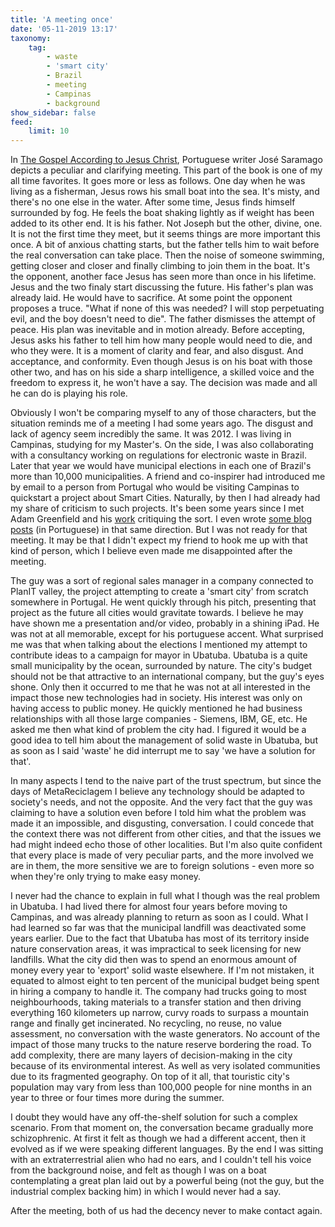 ```yaml
---
title: 'A meeting once'
date: '05-11-2019 13:17'
taxonomy:
    tag:
        - waste
        - 'smart city'
        - Brazil
        - meeting
        - Campinas
        - background
show_sidebar: false
feed:
    limit: 10
---
```


In [The Gospel According to Jesus Christ](https://en.wikipedia.org/wiki/The_Gospel_According_to_Jesus_Christ), Portuguese writer José Saramago depicts a peculiar and clarifying meeting. This part of the book is one of my all time favorites. It goes more or less as follows. One day when he was living as a fisherman, Jesus rows his small boat into the sea. It's misty, and there's no one else in the water. After some time, Jesus finds himself surrounded by fog. He feels the boat shaking lightly as if weight has been added to its other end. It is his father. Not Joseph but the other, divine, one. It is not the first time they meet, but it seems things are more important this once. A bit of anxious chatting starts, but the father tells him to wait before the real conversation can take place. Then the noise of someone swimming, getting closer and closer and finally climbing to join them in the boat. It's the opponent, another face Jesus has seen more than once in his lifetime. Jesus and the two finaly start discussing the future. His father's plan was already laid. He would have to sacrifice. At some point the opponent proposes a truce. "What if none of this was needed? I will stop perpetuating evil, and the boy doesn't need to die". The father dismisses the attempt of peace. His plan was inevitable and in motion already. Before accepting, Jesus asks his father to tell him how many people would need to die, and who they were. It is a moment of clarity and fear, and also disgust. And acceptance, and conformity. Even though Jesus is on his boat with those other two, and has on his side a sharp intelligence, a skilled voice and the freedom to express it, he won't have a say. The decision was made and all he can do is playing his role.

Obviously I won't be comparing myself to any of those characters, but the situation reminds me of a meeting I had some years ago. The disgust and lack of agency seem incredibly the same. It was 2012. I was living in Campinas, studying for my Master's. On the side, I was also collaborating with a consultancy working on regulations for electronic waste in Brazil. Later that year we would have municipal elections in each one of Brazil's more than 10,000 municipalities. A friend and co-inspirer had introduced me by email to a person from Portugal who would be visiting Campinas to quickstart a project about Smart Cities. Naturally, by then I had already had my share of criticism to such projects. It's been some years since I met Adam Greenfield and his [work](../adam-greenfield-cities) critiquing the sort. I even wrote [some blog posts](../../stuff) (in Portuguese) in that same direction. But I was not ready for that meeting. It may be that I didn't expect my friend to hook me up with that kind of person, which I believe even made me disappointed after the meeting.

The guy was a sort of regional sales manager in a company connected to PlanIT valley, the project attempting to create a 'smart city' from scratch somewhere in Portugal. He went quickly through his pitch, presenting that project as the future all cities would gravitate towards. I believe he may have shown me a presentation and/or video, probably in a shining iPad. He was not at all memorable, except for his portuguese accent. What surprised me was that when talking about the elections I mentioned my attempt to contribute ideas to a campaign for mayor in Ubatuba. Ubatuba is a quite small municipality by the ocean, surrounded by nature. The city's budget should not be that attractive to an international company, but the guy's eyes shone. Only then it occurred to me that he was not at all interested in the impact those new technologies had in society. His interest was only on having access to public money. He quickly mentioned he had business relationships with all those large companies - Siemens, IBM, GE, etc. He asked me then what kind of problem the city had. I figured it would be a good idea to tell him about the management of solid waste in Ubatuba, but as soon as I said 'waste' he did interrupt me to say 'we have a solution for that'.

In many aspects I tend to the naive part of the trust spectrum, but since the days of MetaReciclagem I believe any technology should be adapted to society's needs, and not the opposite. And the very fact that the guy was claiming to have a solution even before I told him what the problem was made it an impossible, and disgusting, conversation. I could concede that the context there was not different from other cities, and that the issues we had might indeed echo those of other localities. But I'm also quite confident that every place is made of very peculiar parts, and the more involved we are in them, the more sensitive we are to foreign solutions - even more so when they're only trying to make easy money.

I never had the chance to explain in full what I though was the real problem in Ubatuba. I had lived there for almost four years before moving to Campinas, and was already planning to return as soon as I could. What I had learned so far was that the municipal landfill was deactivated some years earlier. Due to the fact that Ubatuba has most of its territory inside nature conservation areas, it was impractical to seek licensing for new landfills. What the city did then was to spend an enormous amount of money every year to 'export' solid waste elsewhere. If I'm not mistaken, it equated to almost eight to ten percent of the municipal budget being spent in hiring a company to handle it. The company had trucks going to most neighbourhoods, taking materials to a transfer station and then driving everything 160 kilometers up narrow, curvy roads to surpass a mountain range and finally get incinerated. No recycling, no reuse, no value assessment, no conversation with the waste generators. No account of the impact of those many trucks to the nature reserve bordering the road. To add complexity, there are many layers of decision-making in the city because of its environmental interest. As well as very isolated communities due to its fragmented geography. On top of it all, that touristic city's population may vary from less than 100,000 people for nine months in an year to three or four times more during the summer.

I doubt they would have any off-the-shelf solution for such a complex scenario. From that moment on, the conversation became gradually more schizophrenic. At first it felt as though we had a different accent, then it evolved as if we were speaking different languages. By the end I was sitting with an extraterrestrial alien who had no ears, and I couldn't tell his voice from the background noise, and felt as though I was on a boat contemplating a great plan laid out by a powerful being (not the guy, but the industrial complex backing him) in which I would never had a say.

After the meeting, both of us had the decency never to make contact again.